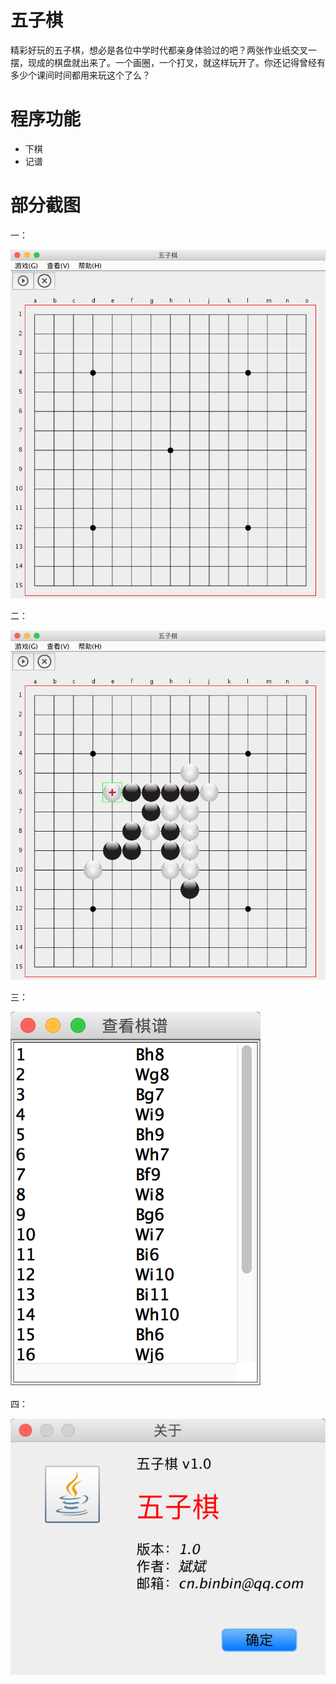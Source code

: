 # 五子棋

精彩好玩的五子棋，想必是各位中学时代都亲身体验过的吧？两张作业纸交叉一摆，现成的棋盘就出来了。一个画圈，一个打叉，就这样玩开了。你还记得曾经有多少个课间时间都用来玩这个了么？

# 程序功能
+ 下棋
+ 记谱

# 部分截图
一：

![1](/screenshots/1.png)

二：

![2](/screenshots/2.png)

三：

![3](/screenshots/3.png)

四：

![4](/screenshots/4.png)